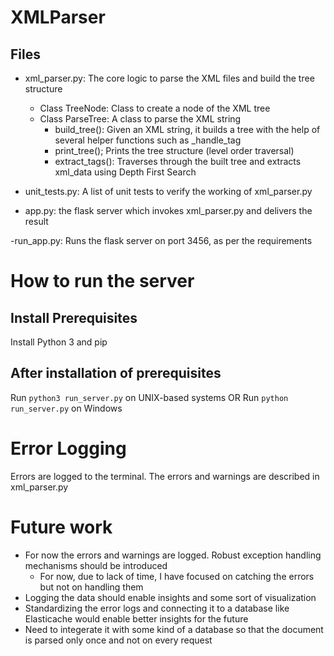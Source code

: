 # XMLParser

## Files

- xml_parser.py: The core logic to parse the XML files and build the tree structure

  - Class TreeNode: Class to create a node of the XML tree
  - Class ParseTree: A class to parse the XML string
    - build_tree(): Given an XML string, it builds a tree with the help of several helper functions such as \_handle_tag
    - print_tree(); Prints the tree structure (level order traversal)
    - extract_tags(): Traverses through the built tree and extracts xml_data using Depth First Search

- unit_tests.py: A list of unit tests to verify the working of xml_parser.py

- app.py: the flask server which invokes xml_parser.py and delivers the result

-run_app.py: Runs the flask server on port 3456, as per the requirements

# How to run the server

## Install Prerequisites

Install Python 3 and pip

## After installation of prerequisites

Run `python3 run_server.py` on UNIX-based systems OR
Run `python run_server.py` on Windows

# Error Logging

Errors are logged to the terminal. The errors and warnings are described in xml_parser.py

# Future work

- For now the errors and warnings are logged. Robust exception handling mechanisms should be introduced
  - For now, due to lack of time, I have focused on catching the errors but not on handling them
- Logging the data should enable insights and some sort of visualization
- Standardizing the error logs and connecting it to a database like Elasticache would enable better insights for the future
- Need to integerate it with some kind of a database so that the document is parsed only once and not on every request
